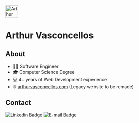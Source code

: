 <!--- <img src="" alt="Arthur Vasconcellos Banner" /> -->

<img src="https://arthurvasconcellos.com/img/av-logo.png" alt="Arthur Vasconcellos Website" width="40" />

# Arthur Vasconcellos

<!--- [![Website Badge](https://img.shields.io/badge/-arthurvasconcellos.com-0f2027?style=flat-square&logo=xxxxxxx&logoColor=white&link=https://arthurvasconcellos.com/)](https://arthurvasconcellos.com/) -->

## About

- 👨‍💻 Software Engineer
- 🎓 Computer Science Degree
- 💻 4+ years of Web Development experience
- 🌐 [arthurvasconcellos.com](https://arthurvasconcellos.com/) (Legacy website to be remade)

<!-- ## Main Tech Stack

<img align="left" height="50" src="./images/javascript.svg" alt="JavaScript" />
<img align="left" height="50" src="./images/typescript.svg" alt="TypeScript" />
<img align="left" height="50" src="./images/nodejs.svg" alt="Node.js" />
<img align="left" height="50" src="./images/reactjs.svg" alt="React" />

<br />
<br />

## Other skills

<img align="left" height="35" src="./images/next.png" />
<img align="left" height="35" src="./images/nest.svg" />
<img align="left" height="35" src="./images/express.svg" />
<img align="left" height="35" src="./images/docker.svg" />
<img align="left" height="35" src="./images/aws.svg" />
<img align="left" height="35" src="./images/serverless.svg" />
<img align="left" height="35" src="./images/kubernetes.svg" />
<img align="left" height="35" src="./images/mongodb.svg" />
<img align="left" height="35" src="./images/mysql.svg" />
<img align="left" height="35" src="./images/postgres.svg" />
<img align="left" height="35" src="./images/html5.svg" />
<img align="left" height="35" src="./images/css3.svg" />
<img align="left" height="35" src="./images/sass.svg" />
<img align="left" height="35" src="./images/bootstrap.svg" />

<br />
<br /> -->

## Contact

[![Linkedin Badge](https://img.shields.io/badge/-Arthur%20Vasconcellos-0077B5?style=flat-square&logo=Linkedin&logoColor=white&link=https://www.linkedin.com/in/arthursvpb/)](https://www.linkedin.com/in/arthursvpb/)
[![E-mail Badge](https://img.shields.io/badge/-contato@arthurvasconcellos.com-D44638?style=flat-square&logo=Gmail&logoColor=white&link=mailto:contato@arthurvasconcellos.com)](mailto:contato@arthurvasconcellos.com)
